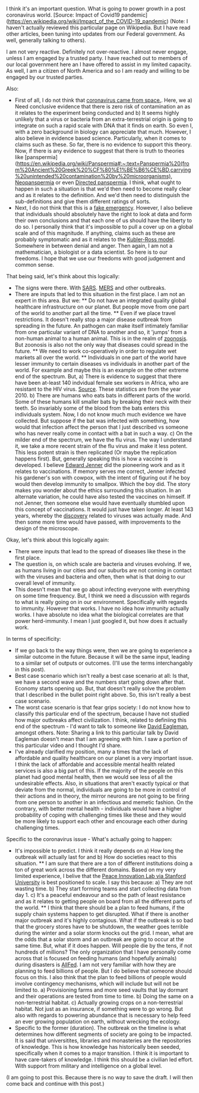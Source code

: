 I think it's an important question. What is going to power growth in a post coronavirus world. [Source: Impact of Covid19 pandemic] (https://en.wikipedia.org/wiki/Impact_of_the_COVID-19_pandemic) (Note: I haven't actually reviewed this particular page on Wikipedia. But I have read other articles, been tuning into updates from our Federal government. As well, generally talking to others). 

I am not very reactive. Definitely not over-reactive. I almost never engage, unless I am engaged by a trusted party. I have reached out to members of our local government here an I have offered to assist in my limited capacity. As well, I am a citizen of North America and so I am ready and willing to be engaged by our trusted parties. 

Also:
* First of all, I do not think that [coronavirus came from space.](https://www.space.com/coronavirus-not-from-outer-space.html). Here, we a) Need conclusive evidence that there is zero risk of contamination an as it relates to the experiment being conducted and b) It seems highly unlikely that a virus or bacteria from an extra-terrestrial origin is going to integrate on such a rapid scale with DNA that it finds on earth. So even I, with a zero background in biology can appreciate that much. However, I also believe in evidence based science. Particularly, when it comes to claims such as these. So far, there is no evidence to support this theory. Now, if there is any evidence to suggest that there is truth to theories like [panspermia](https://en.wikipedia.org/wiki/Panspermia#:~:text=Panspermia%20(from%20Ancient%20Greek%20%CF%80%E1%BE%B6%CE%BD,carrying%20unintended%20contamination%20by%20microorganisms), [Neopanspermia](http://miltonwainwright.com/a-microbiologist-looks-at-panspermia/) or even [Directed panspermia](https://en.wikipedia.org/wiki/Directed_panspermia#:~:text=Directed%20panspermia%20is%20the%20deliberate,seeded%20deliberately%20by%20other%20civilizations). I think, what ought to happen in such a situation is that we'd then need to become really clear and as it relates to the definition. And we'd then need to distinguish the sub-definitions and give them different ratings of sorts.  
* Next, I do not think that this is a [fake emergency](https://www.cbc.ca/news/canada/kitchener-waterloo/university-of-waterloo-professor-fake-covid-1.5717576). However, I also believe that individuals should absolutely have the right to look at data and form their own conclusions and that each one of us should have the liberty to do so. I personally think that it's impossible to pull a cover up on a global scale and of this magnitude. If anything, claims such as these are probably symptomatic and as it relates to the [Kubler-Ross model](https://en.wikipedia.org/wiki/Five_stages_of_grief#:~:text=The%20five%20stages%20of%20grief,bargaining%2C%20depression%2C%20and%20acceptance.). Somewhere in between denial and anger. Then again, I am not a mathematician, a biologist or a data scientist. So here is to our freedoms. I hope that we use our freedoms with good judgement and common sense. 

That being said, let's think about this logically:
* The signs were there. With [SARS](https://en.wikipedia.org/wiki/Severe_acute_respiratory_syndrome). [MERS](https://en.wikipedia.org/wiki/Middle_East_respiratory_syndrome) and other outbreaks.
* There are inputs that led to this situation in the first place. I am not an expert in this area. But we:
** Do not have an integrated quality global healthcare infrastructure on our planet. But people move from one part of the world to another part all the time. 
** Even if we place travel restrictions. It doesn't really stop a major disease outbreak from spreading in the future. An pathogen can make itself intimately familiar from one particular variant of DNA to another and so, it 'jumps' from a non-human animal to a human animal. This is in the realm of [zoonosis](https://en.wikipedia.org/wiki/Zoonosis#:~:text=A%20zoonosis%20(plural%20zoonoses%2C%20or,a%20vertebrate)%20to%20a%20human). But zoonosis is also not the only way that diseases could spread in the future. 
** We need to work co-operatively in order to regulate wet markets all over the world. 
** Individuals in one part of the world have lesser immunity to certain diseases vs individuals in another part of the world. For example and maybe this is an example on the other extreme end of the spectrum. But,  a) There is evidence to suggest that there have been at-least 140 indvidual female sex workers in Africa, who are resistant to the HIV virus. [Source](https://globalhealth.org/the-secret-of-hiv-immunity-among-kenyan-sex-workers/). These statistics are from the year 2010. b) There are humans who eats bats in different parts of the world. Some of these humans kill smaller bats by breaking their neck with their teeth. So invariably some of the blood from the bats enters this individuals system. Now, I do not know much much evidence we have collected. But suppose if the bat was infected with something, how would that infection affect the person that I just described vs someone who has never really come in contact with a bat in such a way. c) On the milder end of the spectrum, we have the flu virus. The way I understand it, we take a more recent strain of the flu virus and make it less potent. This less potent strain is then replicated (Or maybe the replication happens first). But, generally speaking this is how a vaccine is developed. I believe [Edward Jenner](https://en.wikipedia.org/wiki/Edward_Jenner) did the pioneering work and as it relates to vaccinations. If memory serves me correct, Jenner infected his gardener's son with cowpox, with the intent of figuring out if he boy would then develop immunity to smallpox. Which the boy did. The story makes you wonder about the ethics surrounding this situation. In an alternate variation, he could have also tested the vaccines on himself. If not Jenner, then someone else would have eventually stumbled upon this concept of vaccinations. It would just have taken longer. At least 143 years, whereby the [discovery](https://en.wikipedia.org/wiki/History_of_virology#:~:text=In%201892%2C%20Dmitri%20Ivanovsky%20used,be%20the%20beginning%20of%20virology.) related to viruses was actually made. And then some more time would have passed, with improvements to the design of the microscope.

Okay, let's think about this logically again:
* There were inputs that lead to the spread of diseases like these in the first place. 
* The question is, on which scale are bacteria and viruses evolving. If we, as humans living in our cities and our suburbs are not coming in contact with the viruses and bacteria and often, then what is that doing to our overall level of immunity. 
* This doesn't mean that we go about infecting everyone with everything on some time frequency. But, I think we need a discussion with regards to what is really going on in our environment. Specifically with regards to immunity. However that works. I have no idea how immunity actually works. I have absolute no idea what the biological correlates are that power herd-immunity. I mean I just googled it, but how does it actually work.

In terms of specificity:
* If we go back to the way things were, then we are going to experience a similar outcome in the future. Because it will be the same input, leading to a similar set of outputs or outcomes. (I'll use the terms interchangably in this post).
* Best case scenario which isn't really a best case scenario at all: Is that, we have a second wave and the numbers start going down after that. Economy starts opening up. But, that doesn't really solve the problem that I described in the bullet point right above. So, this isn't really a best case scenario. 
* The worst case scenario is that fear grips society: I do not know how to classify this particular end of the spectrum, because I have not studied how major outbreaks affect civilization. I think, related to definiing this end of the spectrum - I'd want to talk to someone like [David Eagleman](https://longnow.org/seminars/02010/apr/01/six-easy-steps-avert-collapse-civilization/), amongst others. Note: Sharing a link to this particular talk by David Eagleman doesn't mean that I am agreeing with him. I saw a portion of this particular video and I thought I'd share. 
* I've already clarified my position, many a times that the lack of affordable and quality healthcare on our planet is a very important issue. I think the lack of affordable and accessible mental health related services is also a big part of this. If the majority of the people on this planet had good mental health, then we would see less of all the undesirable effects. Also, in situations that aren't exactly typical or that deviate from the normal, individuals are going to be more in control of their actions and in theory, the mirror neurons are not going to be firing from one person to another in an infectious and memetic fashion. On the contrary, with better mental health - individuals would have a higher probability of coping with challenging times like these and they would be more likely to support each other and encourage each other during challenging times. 

Specific to the coronavirus issue - What's actually going to happen:
* It's impossible to predict. I think it really depends on a) How long the outbreak will actually last for and b) How do societies react to this situation. 
** I am sure that there are a ton of different institutions doing a ton of great work across the different domains. Based on my very limited experience, I belive that the [Peace Innovation Lab via Stanford University](https://www.peaceinnovation.stanford.edu/) is best positioned to scale. I say this because: a) They are not wasting time. b) They start forming teams and start collecting data from day 1. c) It's a peaceful endeavour and so the path of least resistance and as it relates to getting people on board from all the different parts of the world. 
** I think that there should be a plan to feed humans, if the supply chain systems happen to get disrupted. What if there is another major outbreak and it's highly contagious. What if the outbreak is so bad that the grocery stores have to be shutdown, the weather goes terrible during the winter and a solar storm knocks out the grid. I mean, what are the odds that a solar storm and an outbreak are going to occur at the same time. But, what if it does happen. Will people die by the tens, if not hundreds of millions? The only organization that I have personally come across that is focused on feeding humans (and hopefully animals) during disasters is [AllFed](https://allfed.info/). I am not very familiar with how they are planning to feed billions of people. But I do believe that someone should focus on this. I also think that the plan to feed billions of people would involve contingency mechanisms, which will include but will not be limited to. a) Provisioning farms and more seed vaults that lay dormant and their operations are tested from time to time. b) Doing the same on a non-terrestrial habitat. c) Actually growing crops on a non-terrestrial habitat. Not just as an insurance, if something were to go wrong. But also with regards to powering abundance that is necessary to help feed an ever growing population on earth, without wrecking the ecology. 
* Specific to the former (duration). The outbreak on the timeline is what determines how different segments of society are going to be impacted. It is said that universitites, libraries and monasteries are the repositories of knowledge. This is how knowledge has historically been seeded, specifically when it comes to a major transition. I think it is important to have care-takers of knowledge. I think this should be a civilian led effort. With support from military and intelligence on a global level.

(I am going to post this. Because there is no way to save the draft. I will then come back and continue with this post.)

